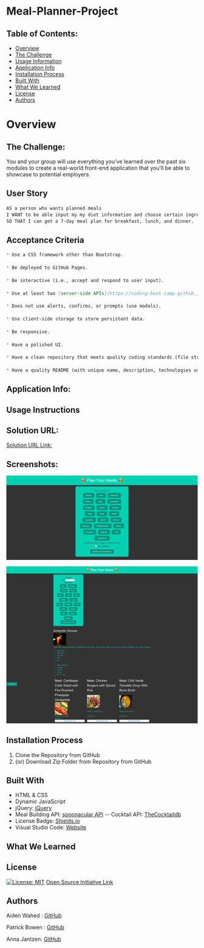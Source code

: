 # Meal-Planner-Project

## Table of Contents:
- [Overview](#Overview)
- [The Challenge](#The-Challenge)
- [Usage Information](#Usage-Information)
- [Application Info](#Application-Info)
- [Installation Process](#Installation-Process)
- [Built With](#Built-With)
- [What We Learned](#What-We-Learned)
- [License](#License)
- [Authors](#Authors)

# Overview

## The Challenge:
You and your group will use everything you’ve learned over the past six modules to create a real-world front-end application that you’ll be able to showcase to potential employers.

## User Story

```md
AS a person who wants planned meals
I WANT to be able input my my diet information and choose certain ingredients
SO THAT I can get a 7-day meal plan for breakfast, lunch, and dinner.
```

## Acceptance Criteria

```md
* Use a CSS framework other than Bootstrap.

* Be deployed to GitHub Pages.

* Be interactive (i.e., accept and respond to user input).

* Use at least two [server-side APIs](https://coding-boot-camp.github.io/full-stack/apis/api-resources).

* Does not use alerts, confirms, or prompts (use modals).

* Use client-side storage to store persistent data.

* Be responsive.

* Have a polished UI.

* Have a clean repository that meets quality coding standards (file structure, naming conventions, follows best practices for class/id naming conventions, indentation, quality comments, etc.).

* Have a quality README (with unique name, description, technologies used, screenshot, and link to deployed application).
```
## Application Info:

## Usage Instructions

## Solution URL:
[Solution URL Link:]()

## Screenshots:
![alt text](/assets/images/screenshot.png)
<br>

![alt text](/assets/images/screenshotResult.png)


## Installation Process
1. Clone the Repository from GitHub 
2. (or) Download Zip Folder from Repository from GitHub 

## Built With
- HTML & CSS
- Dynamic JavaScript
- jQuery: [jQuery](https://jquery.com/)
- Meal Building API: [spoonacular API](https://spoonacular.com/food-api/docs#Nutrition-by-ID)
-- Cocktail API: [TheCocktaildb](https://www.thecocktaildb.com/api.php)
- License Badge: [Shields.io](https://shields.io/)
- Visual Studio Code: [Website](https://code.visualstudio.com/)

## What We Learned


## License

[![License: MIT](https://img.shields.io/badge/License-MIT-yellow.svg)](https://opensource.org/licenses/MIT) [Open Source Initiative Link](https://opensource.org/licenses/MIT)


## Authors

Aiden Wahed : [GitHub](https://github.com/prismhead26)
<br>

Patrick Bowen : [GitHub](https://github.com/PatrickRBowen)
<br>

Anna Jantzen: [GitHub](https://github.com/aejantz2015)